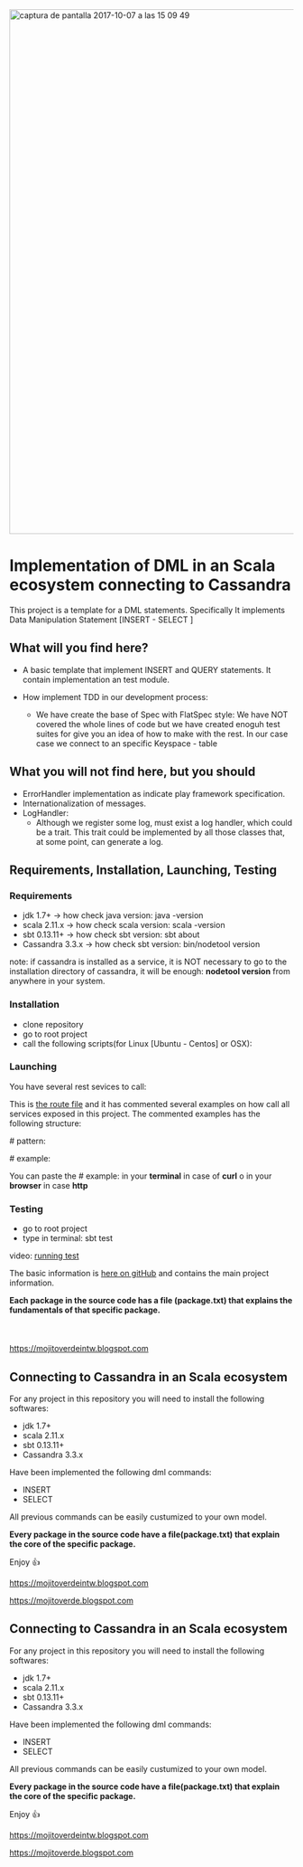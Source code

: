 <img width="928" alt="captura de pantalla 2017-10-07 a las 15 09 49" src="https://user-images.githubusercontent.com/8100363/31313078-665da9a6-abcf-11e7-9266-932880ea6ed2.png">


# Implementation of DML in an Scala ecosystem connecting to Cassandra #

This project is a template for a DML statements. Specifically It implements Data Manipulation Statement \[INSERT - SELECT ]

## What will you find here? ##

* A basic template that implement INSERT and QUERY statements. It contain implementation an test module.
    
* How implement TDD in our development process:
    * We have create the base of Spec with FlatSpec style: We have NOT covered the whole lines of code but we have created enoguh test suites for give you an idea of how to make with the rest. In our case case we connect to an specific Keyspace - table  
    
## What you will not find here, but you should ##

* ErrorHandler implementation as indicate play framework specification. 
* Internationalization of messages.
* LogHandler: 
    * Although we register some log, must exist a log handler, which could be a trait. This trait could be implemented by all those classes that, at some point, can generate a log.
   
## Requirements, Installation, Launching, Testing ##

### Requirements ###

* jdk 1.7+ -> how check java version: java -version
* scala 2.11.x -> how check scala version: scala -version
* sbt 0.13.11+ -> how check sbt version: sbt about
* Cassandra 3.3.x -> how check sbt version: bin/nodetool version 

note: if cassandra is installed as a service, it is NOT necessary to go to the installation directory of cassandra, it will be enough: **nodetool version** from anywhere in your system.

### Installation ###

* clone repository
* go to root project
* call the following scripts(for Linux \[Ubuntu - Centos] or OSX):



### Launching ###

You have several rest sevices to call:

This is [the route file](https://github.com/ldipotetjob/restfulinplay/blob/master/modules/apirest/conf/apirest.routes) and it has commented several examples on how call all services exposed in this project.
The commented examples has the following structure:

\# pattern: 

\# example: 

You can paste the \# example: in your **terminal** in case of **curl** o in your **browser** in case **http**


### Testing ###

* go to root project
* type in terminal: sbt test

video: [running test](https://youtu.be/s-jO1PFaUR4)

The basic information is [here on gitHub](https://github.com/ldipotetjob/restfulinplay/blob/master/package.txt) and contains the main project information.


**Each package in the source code has a file (package.txt) that explains the fundamentals of that specific package.**  
<br>
<br>
<br>
https://mojitoverdeintw.blogspot.com 




## Connecting to Cassandra in an Scala ecosystem 

For any project in this repository you will need to install the following softwares:

* jdk 1.7+
* scala 2.11.x
* sbt 0.13.11+
* Cassandra 3.3.x

Have been implemented the following dml commands:

* INSERT
* SELECT

All previous commands can be easily custumized to your own model.


**Every package in the source code have a file(package.txt) that explain the core of 
the specific package.**  

Enjoy :+1:



https://mojitoverdeintw.blogspot.com 

https://mojitoverde.blogspot.com


## Connecting to Cassandra in an Scala ecosystem 

For any project in this repository you will need to install the following softwares:

* jdk 1.7+
* scala 2.11.x
* sbt 0.13.11+
* Cassandra 3.3.x

Have been implemented the following dml commands:

* INSERT
* SELECT

All previous commands can be easily custumized to your own model.


**Every package in the source code have a file(package.txt) that explain the core of 
the specific package.**  

Enjoy :+1:



https://mojitoverdeintw.blogspot.com 

https://mojitoverde.blogspot.com
